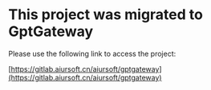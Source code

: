 # This project was migrated to GptGateway

Please use the following link to access the project:

[https://gitlab.aiursoft.cn/aiursoft/gptgateway](https://gitlab.aiursoft.cn/aiursoft/gptgateway)
